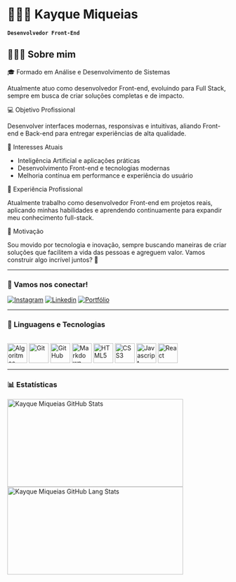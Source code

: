 # 🧑🏻‍💻 Kayque Miqueias

**`Desenvolvedor Front-End`**

## 👨🏻‍💻 Sobre mim

🎓 Formado em Análise e Desenvolvimento de Sistemas  

Atualmente atuo como desenvolvedor Front-end, evoluindo para Full Stack, sempre em busca de criar soluções completas e de impacto.  

💻 Objetivo Profissional  

Desenvolver interfaces modernas, responsivas e intuitivas, aliando Front-end e Back-end para entregar experiências de alta qualidade.  

🤖 Interesses Atuais  

- Inteligência Artificial e aplicações práticas  
- Desenvolvimento Front-end e tecnologias modernas  
- Melhoria contínua em performance e experiência do usuário  

💼 Experiência Profissional  

Atualmente trabalho como desenvolvedor Front-end em projetos reais, aplicando minhas habilidades e aprendendo continuamente para expandir meu conhecimento full-stack.  

🌟 Motivação  

Sou movido por tecnologia e inovação, sempre buscando maneiras de criar soluções que facilitem a vida das pessoas e agreguem valor. Vamos construir algo incrível juntos? 🚀

---

### 📱 Vamos nos conectar!

[![Instagram](https://img.shields.io/badge/Instagram-E4405F?style=for-the-badge&logo=instagram&logoColor=white)](https://www.instagram.com/kayque.mab/)
[![Linkedin](https://img.shields.io/badge/LinkedIn-0077B5?style=for-the-badge&logo=linkedin&logoColor=white)](https://www.linkedin.com/in/kayque-miqueias-463581326/)
[![Portfólio](https://img.shields.io/badge/Portfólio-black?style=for-the-badge&logo=linkedin&logoColor=white)](https://www.linkedin.com/in/seu-perfil-ou-link-para-curriculo)

---

### 🤖 Linguagens e Tecnologias

<div style="display: inline_block"><br>

<img title="Algoritmos" align="center" src="https://cdn.jsdelivr.net/gh/devicons/devicon@latest/icons/thealgorithms/thealgorithms-original.svg"  width="45" height="45"/>
<img title="Git"        align="center" src="https://cdn.jsdelivr.net/gh/devicons/devicon@latest/icons/git/git-original.svg"                      width="45" height="45"/>
<img title="GitHub"     align="center" src="https://cdn.jsdelivr.net/gh/devicons/devicon@latest/icons/github/github-original.svg"                width="45" height="45"/>
<img title="Markdown"   align="center" src="https://cdn.jsdelivr.net/gh/devicons/devicon@latest/icons/markdown/markdown-original.svg"            width="45" height="45"/>
<img title="HTML5"      align="center" src="https://cdn.jsdelivr.net/gh/devicons/devicon@latest/icons/html5/html5-plain.svg"                     width="45" height="45"/>
<img title="CSS3"       align="center" src="https://cdn.jsdelivr.net/gh/devicons/devicon@latest/icons/css3/css3-plain.svg"                       width="45" height="45"/>
<img title="Javascript" align="center" src="https://cdn.jsdelivr.net/gh/devicons/devicon@latest/icons/javascript/javascript-original.svg"        width="45" height="45"/>
<img title="React"      align="center" src="https://cdn.jsdelivr.net/gh/devicons/devicon@latest/icons/react/react-original.svg"                  width="45" height="45"/>

</div>

---

### 📊 Estatísticas


<div>

<img width="400px" height="200px" src="https://github-readme-stats.vercel.app/api?username=kayquemab&theme=tokyonight" alt="Kayque Miqueias GitHub Stats"/>

<img width="400px" height="200px" src="https://github-readme-stats.vercel.app/api/top-langs/?username=kayquemab&layout=compact&theme=tokyonight&hide-border=true" alt="Kayque Miqueias GitHub Lang Stats"/>

</div>


 
